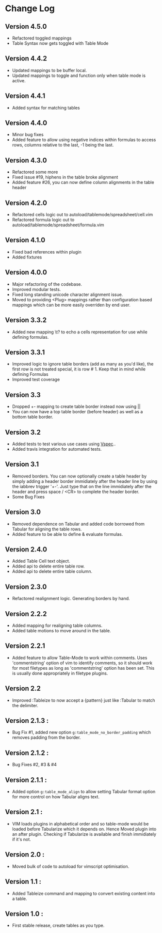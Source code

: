 # Change Log

## Version 4.5.0
* Refactored toggled mappings
* Table Syntax now gets toggled with Table Mode

## Version 4.4.2
* Updated mappings to be buffer local.
* Updated mappings to toggle and function only when table mode is active.

## Version 4.4.1
* Added syntax for matching tables

## Version 4.4.0
* Minor bug fixes
* Added feature to allow using negative indices within formulas to access rows,
  columns relative to the last, -1 being the last.

## Version 4.3.0
* Refactored some more
* Fixed issue #19, hiphens in the table broke alignment
* Added feature #26, you can now define column alignments in the table header

## Version 4.2.0
* Refactored cells logic out to autoload/tablemode/spreadsheet/cell.vim
* Refactored formula logic out to autoload/tablemode/spreadsheet/formula.vim

## Version 4.1.0
* Fixed bad references within plugin
* Added fixtures

## Version 4.0.0
* Major refactoring of the codebase.
* Improved modular tests.
* Fixed long standing unicode character alignment issue.
* Moved to providing \<Plug\> mappings rather than configuration based mappings
  which can be more easily overriden by end user.

## Version 3.3.2
* Added new mapping \t? to echo a cells representation for use while defining
  formulas.

## Version 3.3.1
* Improved logic to ignore table borders (add as many as you'd like), the
  first row is not treated special, it is row # 1. Keep that in mind while
  defining Formulas
* Improved test coverage

## Version 3.3
* Dropped +- mapping to create table border instead now using ||
* You can now have a top table border (before header) as well as a bottom
  table border.

## Version 3.2
* Added tests to test various use cases using <a
  href='https://github.com/kana/vim-vspec'>Vspec</a>..
* Added travis integration for automated tests.

## Version 3.1
* Removed borders. You can now optionally create a table header by simply
  adding a header border immidiately after the header line by using the
  iabbrev trigger '+-'. Just type that on the line immidiately after the
  header and press space / \<CR\> to complete the header border.
* Some Bug Fixes

## Version 3.0
* Removed dependence on Tabular and added code borrowed from Tabular for
  aligning the table rows.
* Added feature to be able to define & evaluate formulas.

## Version 2.4.0
* Added Table Cell text object.
* Added api to delete entire table row.
* Added api to delete entire table column.

## Version 2.3.0
* Refactored realignment logic. Generating borders by hand.

## Version 2.2.2
* Added mapping for realigning table columns.
* Added table motions to move around in the table.

## Version 2.2.1
* Added feature to allow Table-Mode to work within comments. Uses
  'commentstring' option of vim to identify comments, so it should work for
  most filetypes as long as 'commentstring' option has been set. This is
  usually done appropriately in filetype plugins.

## Version 2.2
* Improved :Tableize to now accept a {pattern} just like :Tabular to match the
  delimiter.

## Version 2.1.3 :
* Bug Fix #1, added new option `g:table_mode_no_border_padding` which removes
  padding from the border.

## Version 2.1.2 :
* Bug Fixes #2, #3 & #4

## Version 2.1.1 :
* Added option `g:table_mode_align` to allow setting Tabular format option for
  more control on how Tabular aligns text.

## Version 2.1 :
* VIM loads plugins in alphabetical order and so table-mode would be loaded
  before Tabularize which it depends on. Hence Moved plugin into an after
  plugin. Checking if Tabularize is available and finish immidiately if it's
  not.

## Version 2.0 :
* Moved bulk of code to autoload for vimscript optimisation.

## Version 1.1 :
* Added Tableize command and mapping to convert existing content into a table.

## Version 1.0 :
* First stable release, create tables as you type.

<!--
  vim: ft=markdown
-->
